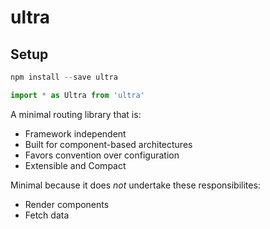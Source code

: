 # ultra

## Setup

```Javascript
npm install --save ultra

import * as Ultra from 'ultra'
```
A minimal routing library that is:
- Framework independent
- Built for component-based architectures
- Favors convention over configuration
- Extensible and Compact

Minimal because it does *not* undertake these responsibilites:
- Render components
- Fetch data

